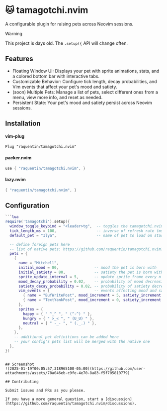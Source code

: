 # 🐱 tamagotchi.nvim

A configurable plugin for raising pets across Neovim sessions.

> [!WARNING]  
> This project is days old. The `.setup({` API will change often.

## Features
- Floating Window UI: Displays your pet with sprite animations, stats, and a colored bottom bar with interactive tabs.
- Customizable Behavior: Configure tick length, decay probabilities, and Vim events that affect your pet's mood and satiety.
- (soon) Multiple Pets: Manage a list of pets, select different ones from a menu, view more info, and reset as needed.
- Persistent State: Your pet's mood and satiety persist across Neovim sessions.

## Installation

#### vim-plug

```vim
Plug "raquentin/tamagotchi.nvim"
```

#### packer.nvim

```lua
use { "raquentin/tamagotchi.nvim", }
```

#### lazy.nvim

```lua
{ "raquentin/tamagotchi.nvim", }
```

## Configuration

```lua
```lua
require('tamagotchi').setup({
  window_toggle_keybind = "<leader>tg",  -- toggles the tamagotchi.nvim overlay
  tick_length_ms = 100,                  -- inverse of refresh rate (ms)
  default_pet = "Ilya",                  -- name of pet to load on startup

  -- define foreign pets here
  -- list of native pets: https://github.com/raquentin/tamagotchi.nvim?tab=readme-ov-file#native-pets
  pets = {
    {
      name = "Mitchell",
      initial_mood = 80,                -- mood the pet is born with
      initial_satiety = 80,             -- satiety the pet is born with
      sprite_update_interval = 5,       -- update sprite frame every n ticks
      mood_decay_probability = 0.02,    -- probability of mood decreasing by 1 on a given tick
      satiety_decay_probability = 0.02, -- probability of satiety decreasing by 1 on a given tick
      vim_events = {                    -- events affecting mood and satiety for this pet
        { name = "BufWritePost", mood_increment = 5, satiety_increment = 0 },
        { name = "TextYankPost", mood_increment = 0, satiety_increment = 2 },
      },
      sprites = {
        happy = { " ^_^ ", " (^-^) " },
        hungry = { " >_< ", " (U_U) " },
        neutral = { " -_- ", " (._.) " },
      },
    },
    -- additional pet definitions can be added here
    -- your config's pets list will be merged with the native one
  },
})
```
```

## Screenshot
![2025-01-19T00:05:57,318965100-05:00](https://github.com/user-attachments/assets/78a046eb-c9fe-4e70-8a83-f5f705810779)

## Contributing

Submit issues and PRs as you please.

If you have a more general question, start a [discussion](https://github.com/raquentin/tamagotchi.nvim/discussions).
